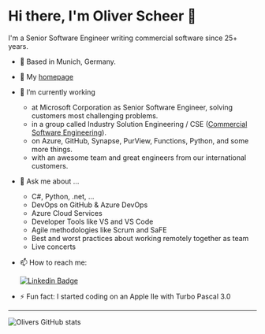 # Hi there, I'm Oliver Scheer 👋

I'm a Senior Software Engineer writing commercial software since 25+ years.

- 👯 Based in Munich, Germany.

- 🤔 My [homepage](https://oliverscheer.github.io)

- 🔭 I’m currently working
  - at Microsoft Corporation as Senior Software Engineer, solving customers most challenging problems.
  - in a group called Industry Solution Engineering / CSE ([Commercial Software Engineering](https://microsoft.github.io/code-with-engineering-playbook/CSE/)).
  - on Azure, GitHub, Synapse, PurView, Functions, Python, and some more things.
  - with an awesome team and great engineers from our international customers.

- 💬 Ask me about ...
  - C#, Python, .net, ...
  - DevOps on GitHub & Azure DevOps
  - Azure Cloud Services
  - Developer Tools like VS and VS Code
  - Agile methodologies like Scrum and SaFE
  - Best and worst practices about working remotely together as team
  - Live concerts

- 📫 How to reach me:

    [![Linkedin Badge](https://img.shields.io/badge/oliverscheer-follow%20on%20linkedin-blue?style=for-the-badge&logo=linkedin)](https://www.linkedin.com/in/scheeroliver/)

- ⚡ Fun fact: I started coding on an Apple IIe with Turbo Pascal 3.0

---

![Olivers GitHub stats](https://github-readme-stats.vercel.app/api?username=oliverscheer&show_icons=true&theme=transparent)

<!-- - 👯 I’m looking to collaborate on ... -->
